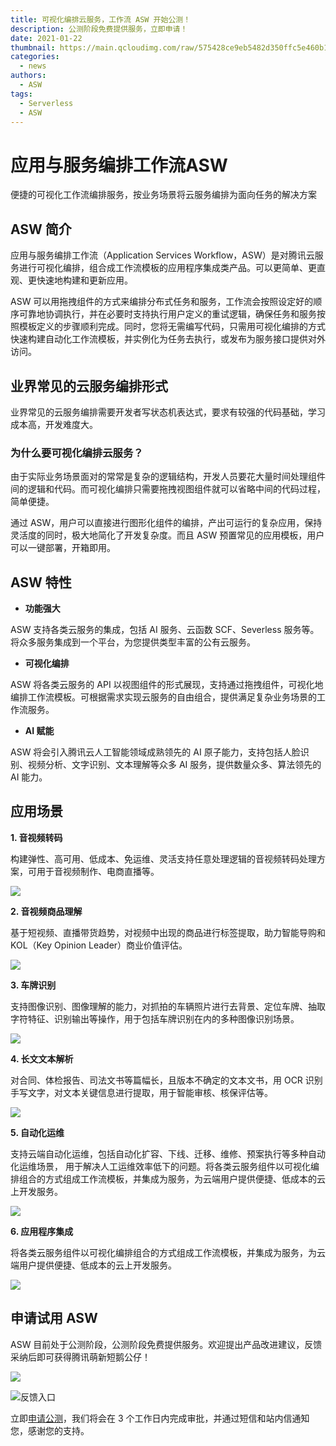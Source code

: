 ```yaml
---
title: 可视化编排云服务，工作流 ASW 开始公测！
description: 公测阶段免费提供服务，立即申请！
date: 2021-01-22
thumbnail: https://main.qcloudimg.com/raw/575428ce9eb5482d350ffc5e460b1ac2.jpg
categories:
  - news
authors:
  - ASW
tags:
  - Serverless
  - ASW
---
```


# 应用与服务编排工作流ASW

便捷的可视化工作流编排服务，按业务场景将云服务编排为面向任务的解决方案

## ASW 简介

应用与服务编排工作流（Application Services Workflow，ASW）是对腾讯云服务进行可视化编排，组合成工作流模板的应用程序集成类产品。可以更简单、更直观、更快速地构建和更新应用。

ASW 可以用拖拽组件的方式来编排分布式任务和服务，工作流会按照设定好的顺序可靠地协调执行，并在必要时支持执行用户定义的重试逻辑，确保任务和服务按照模板定义的步骤顺利完成。同时，您将无需编写代码，只需用可视化编排的方式快速构建自动化工作流模板，并实例化为任务去执行，或发布为服务接口提供对外访问。

## 业界常见的云服务编排形式

业界常见的云服务编排需要开发者写状态机表达式，要求有较强的代码基础，学习成本高，开发难度大。

### 为什么要可视化编排云服务？

由于实际业务场景面对的常常是复杂的逻辑结构，开发人员要花大量时间处理组件间的逻辑和代码。而可视化编排只需要拖拽视图组件就可以省略中间的代码过程，简单便捷。

通过 ASW，用户可以直接进行图形化组件的编排，产出可运行的复杂应用，保持灵活度的同时，极大地简化了开发复杂度。而且 ASW 预置常见的应用模板，用户可以一键部署，开箱即用。

## ASW 特性

- **功能强大**

ASW 支持各类云服务的集成，包括 AI 服务、云函数 SCF、Severless 服务等。将众多服务集成到一个平台，为您提供类型丰富的公有云服务。

- **可视化编排**

ASW 将各类云服务的 API 以视图组件的形式展现，支持通过拖拽组件，可视化地编排工作流模板。可根据需求实现云服务的自由组合，提供满足复杂业务场景的工作流服务。

- **AI 赋能**

ASW 将会引入腾讯云人工智能领域成熟领先的 AI 原子能力，支持包括人脸识别、视频分析、文字识别、文本理解等众多 AI 服务，提供数量众多、算法领先的 AI 能力。

## 应用场景

**1. 音视频转码**

构建弹性、高可用、低成本、免运维、灵活支持任意处理逻辑的音视频转码处理方案，可用于音视频制作、电商直播等。

![](https://data-transfer-1256936300.cos.ap-shanghai.myqcloud.com/images/yspzm.png)

**2. 音视频商品理解**

基于短视频、直播带货趋势，对视频中出现的商品进行标签提取，助力智能导购和 KOL（Key Opinion Leader）商业价值评估。

![](https://data-transfer-1256936300.cos.ap-shanghai.myqcloud.com/images/yspsplj.png)

**3. 车牌识别**

支持图像识别、图像理解的能力，对抓拍的车辆照片进行去背景、定位车牌、抽取字符特征、识别输出等操作，用于包括车牌识别在内的多种图像识别场景。

![](https://data-transfer-1256936300.cos.ap-shanghai.myqcloud.com/images/cpsb.png)

**4. 长文文本解析**

对合同、体检报告、司法文书等篇幅长，且版本不确定的文本文书，用 OCR 识别手写文字，对文本关键信息进行提取，用于智能审核、核保评估等。

![](https://data-transfer-1256936300.cos.ap-shanghai.myqcloud.com/images/cwwbjx.png)

**5. 自动化运维**

支持云端自动化运维，包括自动化扩容、下线、迁移、维修、预案执行等多种自动化运维场景， 用于解决人工运维效率低下的问题。将各类云服务组件以可视化编排组合的方式组成工作流模板，并集成为服务，为云端用户提供便捷、低成本的云上开发服务。

![](https://data-transfer-1256936300.cos.ap-shanghai.myqcloud.com/images/zdhyw.png)

**6. 应用程序集成**

将各类云服务组件以可视化编排组合的方式组成工作流模板，并集成为服务，为云端用户提供便捷、低成本的云上开发服务。

![](https://data-transfer-1256936300.cos.ap-shanghai.myqcloud.com/images/yycxjc.png)

## 申请试用 ASW

ASW 目前处于公测阶段，公测阶段免费提供服务。欢迎提出产品改进建议，反馈采纳后即可获得腾讯萌新短鹅公仔！

![](https://main.qcloudimg.com/raw/7453713b86498abeed1cf9c0e47a5c9d.jpg)

![反馈入口](https://main.qcloudimg.com/raw/4e2a7cb9af30ecb288eb636ae2d19a39.png)

立即[申请公测](https://cloud.tencent.com/product/asw?ADTAG=outer.wechat)，我们将会在 3 个工作日内完成审批，并通过短信和站内信通知您，感谢您的支持。